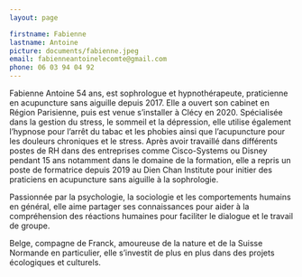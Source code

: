 ```yaml
---
layout: page

firstname: Fabienne
lastname: Antoine
picture: documents/fabienne.jpeg
email: fabienneantoinelecomte@gmail.com
phone: 06 03 94 04 92
---
```


Fabienne Antoine 54 ans, est sophrologue et hypnothérapeute, praticienne en acupuncture sans aiguille depuis 2017. Elle a ouvert son cabinet en Région Parisienne, puis est venue s’installer à Clécy en 2020. Spécialisée dans la gestion du stress, le sommeil et la dépression, elle utilise également l’hypnose pour l’arrêt du tabac et les phobies ainsi que l’acupuncture pour les douleurs chroniques et le stress.
Après avoir travaillé dans différents postes de RH dans des entreprises comme Cisco-Systems ou Disney pendant 15 ans notamment dans le domaine de la formation,  elle a repris un poste de formatrice depuis 2019 au Dien Chan Institute pour initier des praticiens en acupuncture sans aiguille à la sophrologie.

Passionnée par la psychologie, la sociologie et les comportements humains en général, elle aime partager ses connaissances pour aider à la compréhension des réactions humaines pour faciliter le dialogue et le travail de groupe.

Belge, compagne de Franck, amoureuse de la nature et de la Suisse Normande en particulier, elle s’investit de plus en plus dans des projets écologiques et culturels.